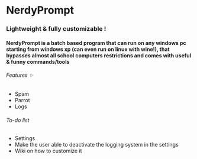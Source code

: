 # NerdyPrompt
### Lightweight & fully customizable !
#### NerdyPrompt is a batch based program that can run on any windows pc starting from windows xp (can even run on linux with wine!), that bypasses almost all school computers restrictions and comes with useful & funny commands/tools

###### Features ✨
  - Spam
  - Parrot
  - Logs

###### To-do list
  - Settings
  - Make the user able to deactivate the logging system in the settings
  - Wiki on how to customize it
